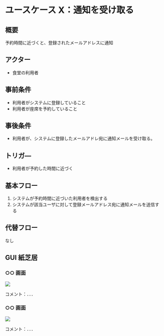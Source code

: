 # ユースケース X：通知を受け取る

## 概要

予約時間に近づくと、登録されたメールアドレスに通知

## アクター

- 食堂の利用者

## 事前条件

- 利用者がシステムに登録していること
- 利用者が座席を予約していること

## 事後条件

- 利用者が、システムに登録したメールアドレ宛に通知メールを受け取る。

## トリガ―

- 利用者が予約した時間に近づく

## 基本フロー

1. システムが予約時間に近づいた利用者を検出する
2. システムが該当ユーザに対して登録メールアドレス宛に通知メールを送信する

## 代替フロー

なし

## GUI 紙芝居

### ○○ 画面

<img src="gamen1.png">

コメント：．．．

### ○○ 画面

<img src="gamen2.png">

コメント：．．．
